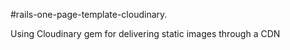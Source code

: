 #rails-one-page-template-cloudinary.


Using Cloudinary gem for delivering static images through a CDN
